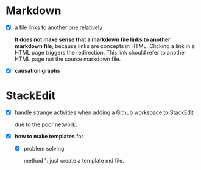 # Markdown

- [x] a file links to another one relatively

  **It does not make sense that a markdown file links to another markdown file**, because links are concepts in HTML. Clicking a link in a HTML page triggers the redirection. This link should refer to another HTML page not the source markdown file.
      
- [x] **causation graphs**

# StackEdit

- [x] handle strange activities when adding a Github workspace to StackEdit

  due to the poor network.
   
- [x] **how to make templates** for
  - [x] problem solving
   
    method 1: just create a template md file.

<!--stackedit_data:
eyJoaXN0b3J5IjpbNDI5MDk3MzE5LDIwMjE1ODkxNzMsOTM2Mz
Q1Njg4LC0yMDU2MzkzNjA2XX0=
-->